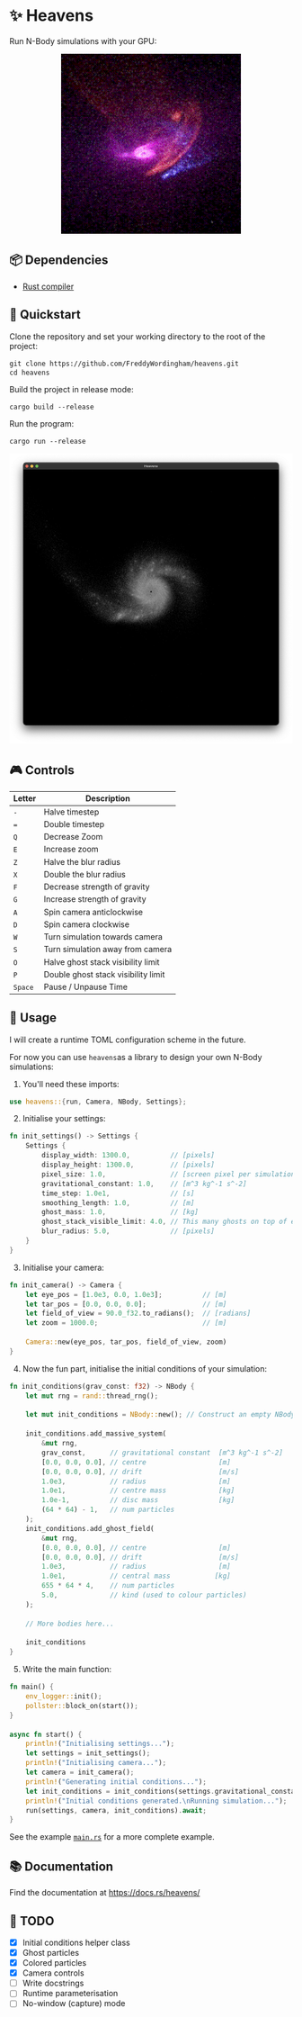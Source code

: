# ✨ Heavens

Run N-Body simulations with your GPU:

<p align="center">
  <img src="./resources/movie.gif">
</p>

## 📦 Dependencies

-   [Rust compiler](https://www.rust-lang.org/tools/install)

## 🚀 Quickstart

Clone the repository and set your working directory to the root of the project:

```shell
git clone https://github.com/FreddyWordingham/heavens.git
cd heavens
```

Build the project in release mode:

```shell
cargo build --release
```

Run the program:

```shell
cargo run --release
```

<p align="center">
  <img src="./resources/screenshot.png">
</p>

## 🎮 Controls

| Letter  | Description                         |
| ------- | ----------------------------------- |
| `-`     | Halve timestep                      |
| `=`     | Double timestep                     |
| `Q`     | Decrease Zoom                       |
| `E`     | Increase zoom                       |
| `Z`     | Halve the blur radius               |
| `X`     | Double the blur radius              |
| `F`     | Decrease strength of gravity        |
| `G`     | Increase strength of gravity        |
| `A`     | Spin camera anticlockwise           |
| `D`     | Spin camera clockwise               |
| `W`     | Turn simulation towards camera      |
| `S`     | Turn simulation away from camera    |
| `O`     | Halve ghost stack visibility limit  |
| `P`     | Double ghost stack visibility limit |
| `Space` | Pause / Unpause Time                |

## 📝 Usage

I will create a runtime TOML configuration scheme in the future.

For now you can use `heavens`as a library to design your own N-Body simulations:

1. You'll need these imports:

```rust
use heavens::{run, Camera, NBody, Settings};
```

2. Initialise your settings:

```rust
fn init_settings() -> Settings {
    Settings {
        display_width: 1300.0,          // [pixels]
        display_height: 1300.0,         // [pixels]
        pixel_size: 1.0,                // [screen pixel per simulation pixel]
        gravitational_constant: 1.0,    // [m^3 kg^-1 s^-2]
        time_step: 1.0e1,               // [s]
        smoothing_length: 1.0,          // [m]
        ghost_mass: 1.0,                // [kg]
        ghost_stack_visible_limit: 4.0, // This many ghosts on top of each other will have an alpha of 1.0
        blur_radius: 5.0,               // [pixels]
    }
}
```

3. Initialise your camera:

```rust
fn init_camera() -> Camera {
    let eye_pos = [1.0e3, 0.0, 1.0e3];          // [m]
    let tar_pos = [0.0, 0.0, 0.0];              // [m]
    let field_of_view = 90.0_f32.to_radians();  // [radians]
    let zoom = 1000.0;                          // [m]

    Camera::new(eye_pos, tar_pos, field_of_view, zoom)
}
```

4. Now the fun part, initialise the initial conditions of your simulation:

```rust
fn init_conditions(grav_const: f32) -> NBody {
    let mut rng = rand::thread_rng();

    let mut init_conditions = NBody::new(); // Construct an empty NBody simulation

    init_conditions.add_massive_system(
        &mut rng,
        grav_const,      // gravitational constant  [m^3 kg^-1 s^-2]
        [0.0, 0.0, 0.0], // centre                  [m]
        [0.0, 0.0, 0.0], // drift                   [m/s]
        1.0e3,           // radius                  [m]
        1.0e1,           // centre mass             [kg]
        1.0e-1,          // disc mass               [kg]
        (64 * 64) - 1,   // num particles
    );
    init_conditions.add_ghost_field(
        &mut rng,
        [0.0, 0.0, 0.0], // centre                  [m]
        [0.0, 0.0, 0.0], // drift                   [m/s]
        1.0e3,           // radius                  [m]
        1.0e1,           // central mass           [kg]
        655 * 64 * 4,    // num particles
        5.0,             // kind (used to colour particles)
    );

    // More bodies here...

    init_conditions
}
```

5. Write the main function:

```rust
fn main() {
    env_logger::init();
    pollster::block_on(start());
}

async fn start() {
    println!("Initialising settings...");
    let settings = init_settings();
    println!("Initialising camera...");
    let camera = init_camera();
    println!("Generating initial conditions...");
    let init_conditions = init_conditions(settings.gravitational_constant);
    println!("Initial conditions generated.\nRunning simulation...");
    run(settings, camera, init_conditions).await;
}
```

See the example [`main.rs`](./src/main.rs) for a more complete example.

## 📚 Documentation

Find the documentation at https://docs.rs/heavens/

## 🌌 TODO

-   [x] Initial conditions helper class
-   [x] Ghost particles
-   [x] Colored particles
-   [x] Camera controls
-   [ ] Write docstrings
-   [ ] Runtime parameterisation
-   [ ] No-window (capture) mode
